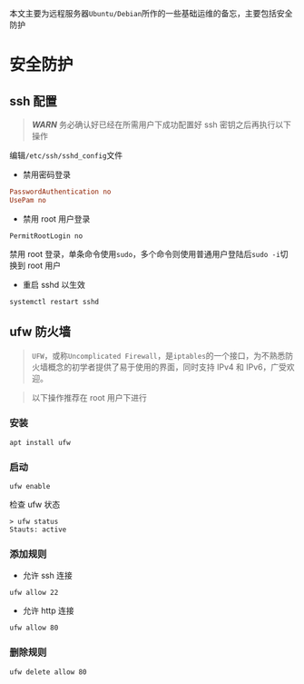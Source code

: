 本文主要为远程服务器`Ubuntu/Debian`所作的一些基础运维的备忘，主要包括安全防护

# 安全防护

## ssh 配置

> **_WARN_** 务必确认好已经在所需用户下成功配置好 ssh 密钥之后再执行以下操作

编辑`/etc/ssh/sshd_config`文件

- 禁用密码登录

```conf
PasswordAuthentication no
UsePam no
```

- 禁用 root 用户登录

```
PermitRootLogin no
```

禁用 root 登录，单条命令使用`sudo`，多个命令则使用普通用户登陆后`sudo -i`切换到 root 用户

- 重启 sshd 以生效

```shell
systemctl restart sshd
```

## ufw 防火墙

> `UFW`，或称`Uncomplicated Firewall`，是`iptables`的一个接口，为不熟悉防火墙概念的初学者提供了易于使用的界面，同时支持 IPv4 和 IPv6，广受欢迎。

> 以下操作推荐在 root 用户下进行

### 安装

```shell
apt install ufw
```

### 启动

```shell
ufw enable
```

检查 ufw 状态

```shell
> ufw status
Stauts: active
```

### 添加规则

- 允许 ssh 连接

```
ufw allow 22
```

- 允许 http 连接

```shell
ufw allow 80
```

### 删除规则

```
ufw delete allow 80
```
